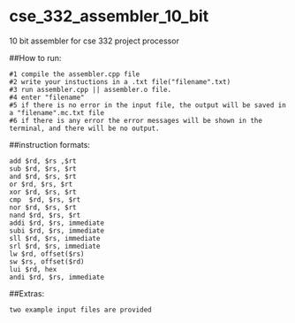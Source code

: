 # cse_332_assembler_10_bit
10 bit assembler for cse 332 project processor

##How to run:

    #1 compile the assembler.cpp file
    #2 write your instuctions in a .txt file("filename".txt)
    #3 run assembler.cpp || assembler.o file.
    #4 enter "filename"
    #5 if there is no error in the input file, the output will be saved in a "filename".mc.txt file
    #6 if there is any error the error messages will be shown in the terminal, and there will be no output.



##instruction formats:
    
    add $rd, $rs ,$rt
    sub $rd, $rs, $rt
    and $rd, $rs, $rt  
    or $rd, $rs, $rt
    xor $rd, $rs, $rt
    cmp  $rd, $rs, $rt
    nor $rd, $rs, $rt
    nand $rd, $rs, $rt
    addi $rd, $rs, immediate
    subi $rd, $rs, immediate
    sll $rd, $rs, immediate
    srl $rd, $rs, immediate
    lw $rd, offset($rs)
    sw $rs, offset($rd)
    lui $rd, hex
    andi $rd, $rs, immediate
    

    
##Extras:

    two example input files are provided

